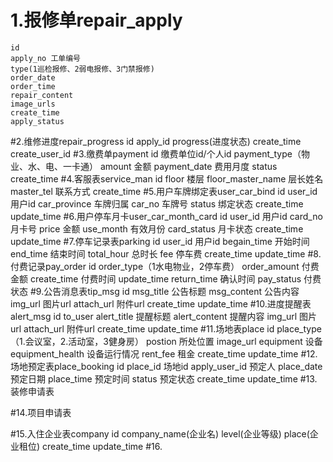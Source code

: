 # 1.报修单repair_apply	
	id
	apply_no 工单编号
	type(1巡检报修、2弱电报修、3门禁报修)
	order_date
	order_time
	repair_content
	image_urls
	create_time
	apply_status
#2.维修进度repair_progress
    id
    apply_id
    progress(进度状态)
    create_time
    create_user_id
#3.缴费单payment
	id
	缴费单位id/个人id
	payment_type（物业、水、电、一卡通）
	amount 金额
	payment_date 费用月度
	status
	create_time
#4.客服表service_man
	id
	floor 楼层
	floor_master_name 层长姓名
	master_tel 联系方式
	create_time
#5.用户车牌绑定表user_car_bind
	id
	user_id 用户id
	car_province 车牌归属
	car_no 车牌号
	status 绑定状态
	create_time
	update_time
#6.用户停车月卡user_car_month_card
	id
	user_id 用户id
	card_no 月卡号
	price 金额
	use_month 有效月份
	card_status 月卡状态
	create_time
    update_time
#7.停车记录表parking
	id
	user_id 用户id
	begain_time 开始时间
	end_time 结束时间
	total_hour 总时长
	fee 停车费
	create_time
    update_time
#8.付费记录pay_order
	id
	order_type（1水电物业，2停车费）
	order_amount 付费金额
	create_time 付费时间
    update_time
	return_time 确认时间
	pay_status	付费状态
#9.公告消息表tip_msg
	id
	msg_title 公告标题
	msg_content 公告内容
	img_url 图片url
	attach_url 附件url
	create_time
    update_time
#10.进度提醒表alert_msg
	id
	to_user
	alert_title 提醒标题
	alert_content 提醒内容
	img_url 图片url
    attach_url 附件url
	create_time
    update_time
#11.场地表place
	id
	place_type（1.会议室，2.活动室，3健身房）
	postion 所处位置
	image_url
	equipment 设备
	equipment_health 设备运行情况
	rent_fee 租金
	create_time
    update_time
#12.场地预定表place_booking
	id
	place_id 场地id
	apply_user_id 预定人
	place_date 预定日期
	place_time 预定时间
	status 预定状态
	create_time
    update_time
#13.装修申请表


#14.项目申请表


#15.入住企业表company
    id
    company_name(企业名)
    level(企业等级)
    place(企业租位)
    create_time
    update_time
#16.

